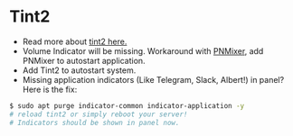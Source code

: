 # Tint2

* Read more about [tint2 here.](https://gitlab.com/o9000/tint2)
* Volume Indicator will be missing. Workaround with [PNMixer](https://github.com/nicklan/pnmixer), add PNMixer to autostart application.
* Add Tint2 to autostart system.
* Missing application indicators (Like Telegram, Slack, Albert!) in panel? Here is the fix:

```sh
$ sudo apt purge indicator-common indicator-application -y
# reload tint2 or simply reboot your server!
# Indicators should be shown in panel now.
```

